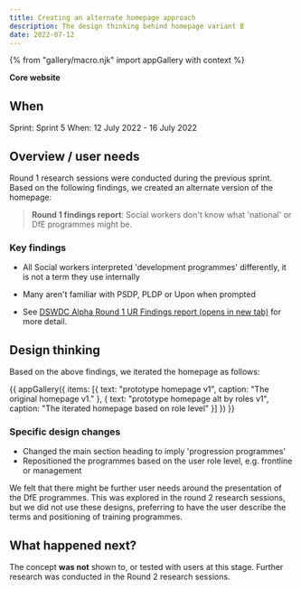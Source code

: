 ```yaml
---
title: Creating an alternate homepage approach
description: The design thinking behind homepage variant B
date: 2022-07-12
---
```


{% from "gallery/macro.njk" import appGallery with context %}

<strong class="govuk-tag govuk-tag--turquoise">Core website</strong>

## When
Sprint: Sprint 5
When: 12 July 2022 - 16 July 2022

## Overview / user needs
Round 1 research sessions were conducted during the previous sprint. Based on the following findings, we created an alternate version of the homepage:

> **Round 1 findings report**: Social workers don't know what 'national' or DfE programmes might be.

### Key findings

- All Social workers interpreted 'development programmes' differently, it is not a term they use internally
- Many aren't familiar with PSDP, PLDP or Upon when prompted

- See <a href="https://docs.google.com/presentation/d/1EtLZcg8hK8OiG6w83g7ANOz3r91yz-IZzwv8gKTVWf0/edit?usp=sharing" target="_blank">DSWDC Alpha Round 1 UR Findings report (opens in new tab)</a> for more detail.

## Design thinking

Based on the above findings, we iterated the homepage as follows:

{{ appGallery({
  items: [{
    text: "prototype homepage v1",
    caption: "The original homepage v1."
  }, {
    text: "prototype homepage alt by roles v1",
    caption: "The iterated homepage based on role level"
  }]
}) }}

### Specific design changes

- Changed the main section heading to imply 'progression programmes'
- Repositioned the programmes based on the user role level, e.g. frontline or management

We felt that there might be further user needs around the presentation of the DfE programmes. This was explored in the round 2 research sessions, but we did not use these designs, preferring to have the user describe the terms and positioning of training programmes.


## What happened next?
The concept **was not** shown to, or tested with users at this stage. Further research was conducted in the Round 2 research sessions.
